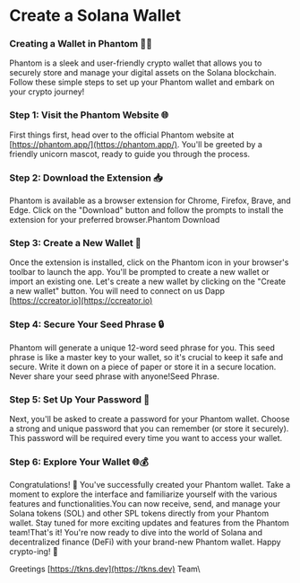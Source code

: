 # Create a Solana Wallet

### Creating a Wallet in Phantom 🦄✨

Phantom is a sleek and user-friendly crypto wallet that allows you to securely store and manage your digital assets on the Solana blockchain. Follow these simple steps to set up your Phantom wallet and embark on your crypto journey!

### Step 1: Visit the Phantom Website 🌐

First things first, head over to the official Phantom website at [https://phantom.app/](https://phantom.app/). You'll be greeted by a friendly unicorn mascot, ready to guide you through the process.

### Step 2: Download the Extension 📥

Phantom is available as a browser extension for Chrome, Firefox, Brave, and Edge. Click on the "Download" button and follow the prompts to install the extension for your preferred browser.Phantom Download

### Step 3: Create a New Wallet 🔑

Once the extension is installed, click on the Phantom icon in your browser's toolbar to launch the app. You'll be prompted to create a new wallet or import an existing one. Let's create a new wallet by clicking on the "Create a new wallet" button. You will need to connect on us Dapp [https://ccreator.io](https://ccreator.io)

### Step 4: Secure Your Seed Phrase 🔒

Phantom will generate a unique 12-word seed phrase for you. This seed phrase is like a master key to your wallet, so it's crucial to keep it safe and secure. Write it down on a piece of paper or store it in a secure location. Never share your seed phrase with anyone!Seed Phrase.

### Step 5: Set Up Your Password 🔐

Next, you'll be asked to create a password for your Phantom wallet. Choose a strong and unique password that you can remember (or store it securely). This password will be required every time you want to access your wallet.

### Step 6: Explore Your Wallet 🌐💰

Congratulations! 🎉 You've successfully created your Phantom wallet. Take a moment to explore the interface and familiarize yourself with the various features and functionalities.You can now receive, send, and manage your Solana tokens (SOL) and other SPL tokens directly from your Phantom wallet. Stay tuned for more exciting updates and features from the Phantom team!That's it! You're now ready to dive into the world of Solana and decentralized finance (DeFi) with your brand-new Phantom wallet. Happy crypto-ing! 🚀



Greetings [https://tkns.dev](https://tkns.dev) Team\
